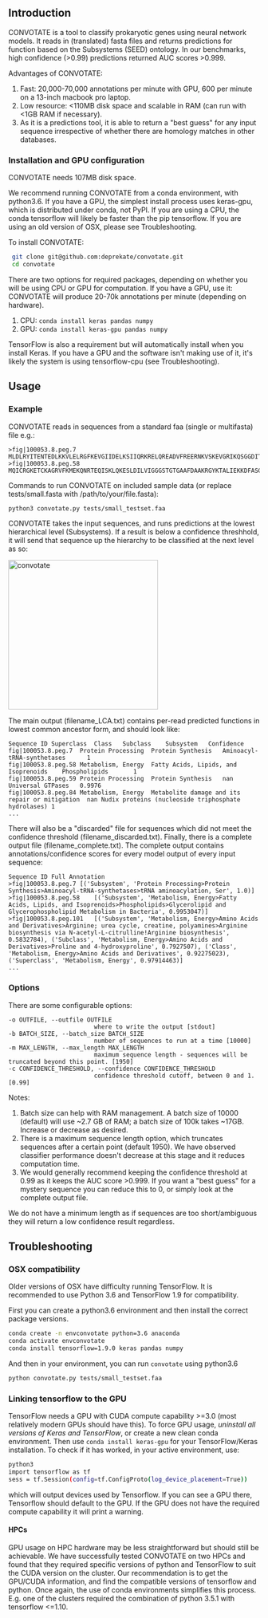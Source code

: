 ## Introduction
CONVOTATE is a tool to classify prokaryotic genes using neural network models. It reads in (translated) fasta files and returns predictions for function based on the Subsystems (SEED) ontology. In our benchmarks, high confidence (>0.99) predictions returned AUC scores >0.999.

Advantages of CONVOTATE:
1. Fast: 20,000-70,000 annotations per minute with GPU, 600 per minute on a 13-inch macbook pro laptop.
2. Low resource: <110MB disk space and scalable in RAM (can run with <1GB RAM if necessary).
3. As it is a predictions tool, it is able to return a "best guess" for any input sequence irrespective of whether there are homology matches in other databases. 


### Installation and GPU configuration
CONVOTATE needs 107MB disk space.

We recommend running CONVOTATE from a conda environment, with python3.6. If you have a GPU, the simplest install process uses keras-gpu, which is distributed under conda, not PyPI. If you are using a CPU, the conda tensorflow will likely be faster than the pip tensorflow.  If you are using an old version of OSX, please see Troubleshooting.

To install CONVOTATE:
```sh
 git clone git@github.com:deprekate/convotate.git
 cd convotate
```

There are two options for required packages, depending on whether you will be using CPU or GPU for computation. If you have a GPU, use it: CONVOTATE will produce 20-70k annotations per minute (depending on hardware). 
1. CPU: ```conda install keras pandas numpy```
2. GPU: ```conda install keras-gpu pandas numpy```

TensorFlow is also a requirement but will automatically install when you install Keras. If you have a GPU and the software isn't making use of it, it's likely the system is using tensorflow-cpu (see Troubleshooting).

## Usage
### Example
CONVOTATE reads in sequences from a standard faa (single or multifasta) file e.g.:
```
>fig|100053.8.peg.7
MLDLRYITENTEDLKKVLELRGFKEVGIIDELKSIIQRKRELQREADVFREERNKVSKEVGRIKQSGGDITEISASVKLVGEKIKEIETKLEQEENALININLGLPNILDPKVPNGKSEHDNIVQYEVGKIPSFSFLPKPHFEIGEALNWINFEK
>fig|100053.8.peg.58
MQICRGKETCKAGRVFKMEKQNRTEQISKLQKESLDILVIGGGSTGTGAAFDAAKRGYKTALIEKKDFASGTSSRSTKLIHGGVRYLAQFHFKLIHEALTERQRLLENAPHLVKPLKFLLPAYRFYERPYYGIGLTLYDI
```
Commands to run CONVOTATE on included sample data (or replace tests/small.fasta with /path/to/your/file.fasta):
```sh
python3 convotate.py tests/small_testset.faa 
```

CONVOTATE takes the input sequences, and runs predictions at the lowest hierarchical level (Subsystems). If a result is below a confidence threshhold, it will send that sequence up the hierarchy to be classified at the next level as so:

<img src="fig1.png" alt="convotate" width="300"/>


The main output (filename_LCA.txt) contains per-read predicted functions in lowest common ancestor form, and should look like:
```
Sequence ID	Superclass	Class	Subclass	Subsystem	Confidence
fig|100053.8.peg.7	Protein Processing	Protein Synthesis	Aminoacyl-tRNA-synthetases		1
fig|100053.8.peg.58	Metabolism, Energy	Fatty Acids, Lipids, and Isoprenoids	Phospholipids		1
fig|100053.8.peg.59	Protein Processing	Protein Synthesis	nan	Universal GTPases	0.9976
fig|100053.8.peg.84	Metabolism, Energy	Metabolite damage and its repair or mitigation	nan	Nudix proteins (nucleoside triphosphate hydrolases)	1
...
```
There will also be a "discarded" file for sequences which did not meet the confidence threshold (filename_discarded.txt). Finally, there is a complete output file (filename_complete.txt). The complete output contains annotations/confidence scores for every model output of every input sequence:

```
Sequence ID	Full Annotation
>fig|100053.8.peg.7	[('Subsystem', 'Protein Processing>Protein Synthesis>Aminoacyl-tRNA-synthetases>tRNA aminoacylation, Ser', 1.0)]
>fig|100053.8.peg.58	[('Subsystem', 'Metabolism, Energy>Fatty Acids, Lipids, and Isoprenoids>Phospholipids>Glycerolipid and Glycerophospholipid Metabolism in Bacteria', 0.9953047)]
>fig|100053.8.peg.101	[('Subsystem', 'Metabolism, Energy>Amino Acids and Derivatives>Arginine; urea cycle, creatine, polyamines>Arginine biosynthesis via N-acetyl-L-citrulline!Arginine biosynthesis', 0.5832784), ('Subclass', 'Metabolism, Energy>Amino Acids and Derivatives>Proline and 4-hydroxyproline', 0.7927507), ('Class', 'Metabolism, Energy>Amino Acids and Derivatives', 0.92275023), ('Superclass', 'Metabolism, Energy', 0.97914463)]
...
```

### Options
There are some configurable options: 
```
-o OUTFILE, --outfile OUTFILE
                        where to write the output [stdout]
-b BATCH_SIZE, --batch_size BATCH_SIZE
                        number of sequences to run at a time [10000]
-m MAX_LENGTH, --max_length MAX_LENGTH
                        maximum sequence length - sequences will be truncated beyond this point. [1950]
-c CONFIDENCE_THRESHOLD, --confidence CONFIDENCE_THRESHOLD
                        confidence threshold cutoff, between 0 and 1. [0.99]
``` 
Notes:
1. Batch size can help with RAM management. A batch size of 10000 (default) will use ~2.7 GB of RAM; a batch size of 100k takes ~17GB. Increase or decrease as desired. 
1. There is a maximum sequence length option, which truncates sequences after a certain point (default 1950). We have observed classifier performance doesn't decrease at this stage and it reduces computation time. 
1. We would generally recommend keeping the confidence threshold at 0.99 as it keeps the AUC score >0.999. If you want a "best guess" for a mystery sequence you can reduce this to 0, or simply look at the complete output file.

We do not have a minimum length as if sequences are too short/ambiguous they will return a low confidence result regardless.

## Troubleshooting

### OSX compatibility
Older versions of OSX have difficulty running TensorFlow.  It is recommended to use Python 3.6 and TensorFlow 1.9 for compatibility.

First you can create a python3.6 environment and then install the correct package versions.
```sh
conda create -n envconvotate python=3.6 anaconda
conda activate envconvotate
conda install tensorflow=1.9.0 keras pandas numpy
```

And then in your environment, you can run `convotate` using python3.6
```sh
python convotate.py tests/small_testset.faa
```

### Linking tensorflow to the GPU
TensorFlow needs a GPU with CUDA compute capability >=3.0 (most relatively modern GPUs should have this). To force GPU usage, _uninstall all versions of Keras and TensorFlow_, or create a new clean conda environment. Then use `conda install keras-gpu` for your TensorFlow/Keras installation. To check if it has worked, in your active environment, use:
```sh
python3
import tensorflow as tf
sess = tf.Session(config=tf.ConfigProto(log_device_placement=True))
```
which will output devices used by Tensorflow. If you can see a GPU there, Tensorflow should default to the GPU. If the GPU does not have the required compute capability it will print a warning. 

#### HPCs

GPU usage on HPC hardware may be less straightforward but should still be achievable. We have successfully tested CONVOTATE on two HPCs and found that they required specific versions of python and TensorFlow to suit the CUDA version on the cluster. Our recommendation is to get the GPU/CUDA information, and find the compatible versions of tensorflow and python. Once again, the use of conda environments simplifies this process. E.g. one of the clusters required the combination of python 3.5.1 with tensorflow <=1.10.
